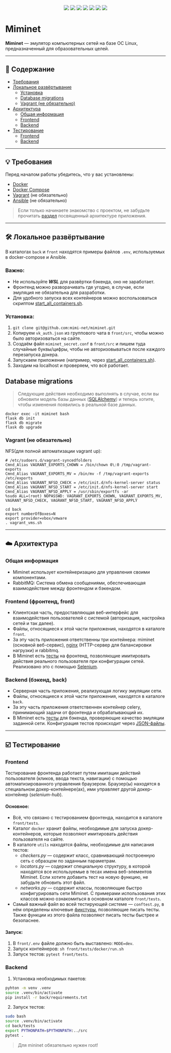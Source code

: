 <p align="center">
    <a href="https://github.com/mimi-net/miminet/actions" alt="Miminet Github Actions">
    <img src="https://github.com/mimi-net/miminet/actions/workflows/full_test.yml/badge.svg" /></a>
    <a href="https://github.com/mimi-net/miminet/actions" alt="Miminet Github Actions">
    <img src="https://github.com/mimi-net/miminet/actions/workflows/back_test.yml/badge.svg" /></a>
    <a href="https://en.wikipedia.org/wiki/Linux" alt="OS Linux">
    <img src="https://img.shields.io/badge/OS-linux-0078D4" /></a>
    <a href="https://opensource.org/licenses/Apache" alt="License">
    <img src="https://img.shields.io/badge/License-Apache-yellow.svg" /></a>
    <a href="https://github.com/mimi-net/miminet/commits/main/" alt="Last Commit">
    <img src="https://img.shields.io/github/last-commit/mimi-net/miminet" /></a>
    <a href="https://github.com/mimi-net/miminet/commits/main/" alt="GitHub commit activity">
    <img src="https://img.shields.io/github/commit-activity/m/mimi-net/miminet" /></a>
    <a href="https://miminet.ru/" alt="Site">
    <img src="https://img.shields.io/website?url=https%3A%2F%2Fmiminet.ru%2F" /></a>
</p>

# Miminet

**Miminet** — эмулятор компьютерных сетей на базе ОС Linux, предназначенный для образовательных целей.

---

## 📖 Содержание

- [Требования](#requirements)
- [Локальное развёртывание](#deployment)
  - [Установка](#installation)
  - [Database migrations](#migration)
  - [Vagrant (не обязательно)](#vagrant)
- [Архитектура](#arch)
  - [Общая информация](#arch-info)
  - [Frontend](#frontend)
  - [Backend](#backend)
- [Тестирование](#testing)
  - [Frontend](#frontend-test)
  - [Backend](#backend-test)

---


## 💡 <a name="requirements"></a>Требования

Перед началом работы убедитесь, что у вас установлены:
- [Docker](https://www.docker.com/get-started/)
- [Docker Compose](https://docs.docker.com/compose/install/)
- [Vagrant](https://www.vagrantup.com/) (не обязательно)
- [Ansible](https://docs.ansible.com/ansible/latest/installation_guide/index.html) (не обязательно)

> Если только начинаете знакомство с проектом, не забудьте прочитать [раздел](#arch) посвященный архитектуре приложения.
---

## 🛠️ <a name="deployment"></a>Локальное развёртывание

В каталогах `back` и `front` находятся примеры файлов `.env`, используемых в docker-compose и Ansible.

### Важно: 
- Не используйте ***WSL*** для развёртки бэкенда, оно не заработает.
- Фронтенд можно разворачивать где угодно, в случае, если эмуляция не обязательна для разработки.
- Для удобного запуска всех контейнеров можно воспользоваться скриптом [start_all_containers.sh](./start_all_containers.sh).

### <a name="installation"></a>Установка:
1. ```git clone git@github.com:mimi-net/miminet.git```
2. Копируем ```vk_auth.json``` из группового чата в ```front/src```, чтобы можно было авторизоваться на сайте.
3. Создаём файл ```miminet_secret.conf``` в ```front/src``` и пишем туда случайные буквы/цифры, чтобы не авторизовываться после каждого перезапуска докера.
4. Запускаем приложение (например, через [start_all_containers.sh](./start_all_containers.sh)).
6. Заходим на localhost и проверяем, что всё работает.

## <a name="migration"></a>Database migrations
> Следующие действия необходимо выполнять в случае, если вы обновили модель базы данных ([SQLAlchemy](https://www.sqlalchemy.org/)) и теперь хотите, чтобы изменения появились в реальной базе данных.
```
docker exec -it miminet bash
flask db init
flask db migrate
flask db upgrade
```

### <a name="vagrant"></a>Vagrant (не обязательно)
NFS(для полной автоматизации vagrant up):
```
# /etc/sudoers.d/vagrant-syncedfolders
Cmnd_Alias VAGRANT_EXPORTS_CHOWN = /bin/chown 0\:0 /tmp/vagrant-exports
Cmnd_Alias VAGRANT_EXPORTS_MV = /bin/mv -f /tmp/vagrant-exports /etc/exports
Cmnd_Alias VAGRANT_NFSD_CHECK = /etc/init.d/nfs-kernel-server status
Cmnd_Alias VAGRANT_NFSD_START = /etc/init.d/nfs-kernel-server start
Cmnd_Alias VAGRANT_NFSD_APPLY = /usr/sbin/exportfs -ar
%sudo ALL=(root) NOPASSWD: VAGRANT_EXPORTS_CHOWN, VAGRANT_EXPORTS_MV, VAGRANT_NFSD_CHECK, VAGRANT_NFSD_START, VAGRANT_NFSD_APPLY
```

```
cd back
export numberOfBoxes=N
export provider=vbox/vmware
. vagrant_vms.sh
```
---

## ☁️ <a name="arch">Архитектура</a>

### <a name="arch-info"></a>Общая информация
- Miminet использует контейнеризацию для управления своими компонентами.
- RabbitMQ: Система обмена сообщениями, обеспечивающая взаимодействие между фронтендом и бэкендом.

### <a name="frontend"></a> Frontend (фронтенд, front)
- Клиентская часть, предоставляющая веб-интерфейс для взаимодействия пользователей с системой (авторизация, настройка сетей и так далее).
- Файлы, относящиеся к этой части приложения, находятся в каталоге ```front```.
- За эту часть приложения ответственны три контейнера: miminet (основной веб-сервис), [nginx](https://nginx.org/ru/) (HTTP-сервер для балансировки нагрузки) и rabbitmq.
- В Miminet есть [тесты](https://github.com/mimi-net/miminet/tree/main/front/tests) на фронтенд, позволяющие имитировать действия реального пользователя при конфигурации сетей. Реализовано это с помощью [Selenium](https://www.selenium.dev/).

### <a name="backend"></a> Backend (бэкенд, back) 

- Серверная часть приложения, реализующая логику эмуляции сети.
- Файлы, относящиеся к этой части приложения, находятся в каталоге ```back```.
- За эту часть приложения ответственнен контейнер celery, принимающий задачи от фронтенда и обрабатывающий их.
- В Miminet есть [тесты](https://github.com/mimi-net/miminet/blob/main/back/tests) для бэкенда, проверяющие качество эмуляции заданной сети. Конфигурация тестов происходит через [JSON-файлы](https://github.com/mimi-net/miminet/tree/main/back/tests/test_json).
  
---

## ☑️ <a name="testing"></a> Тестирование

### <a name="frontend-test"></a> Frontend
Тестирование фронтенда работает путем имитации действий пользователя (кликов, ввода текста, навигации) с помощью автоматизированного управления браузером. Браузер(ы) находятся в специальном докер-контейнере(ах), ими управляет другой докер-контейнер (*selenium-hub*).

#### Основное:
- Всё, что связано с тестированием фронтенда, находится в каталоге ```front/tests```.
- Каталог ```docker``` хранит файлы, необходимые для запуска докер-контейнеров, которые позволяют имитировать действия пользователя на сайте.
- В каталоге ```utils``` находятся файлы, необходимые для написания тестов:
    - *checkers.py* — содержит класс, сравнивающий построенную сеть с образцом по заданным параметрам.
    - *locators.py* — содержит специальную структуру, в которой находятся все используемые в тесах имена веб-элементов Miminet. Если хотите добавить тест на новую функцию, не забудьте обновить этот файл.
    - *networks.py* — содержит классы, позволяющие быстро конфигурировать сети Miminet. С примерами использования этих классов можно ознакомиться в основном каталоге ```front/tests```.
- Самый важный файл во всей тестирующей системе — ```conftest.py```, в нём определены ключевые [фикстуры](https://docs.pytest.org/en/stable/explanation/fixtures.html), позволяющие писать тесты. Также функции из этого файла позволяют писать тесты быстрее и безопаснее.

#### Запуск:
1. В ```front/.env``` файле должно быть выставлено: ```MODE=dev```.
2. Запуск контейнеров: ```sh front/tests/docker/run.sh```
3. Запуск тестов: ```pytest front/tests```.

### <a name="backend-test"></a> Backend
1. Установка необходимых пакетов:
```bash
pyhton -m venv .venv
source .venv/bin/activate
pip install -r back/requirements.txt
```
2. Запуск тестов:
```bash
sudo bash
source .venv/bin/activate
cd back/tests
export PYTHONPATH=$PYTHONPATH:../src
pytest .
```
> Для mininet обязательно нужен root!

